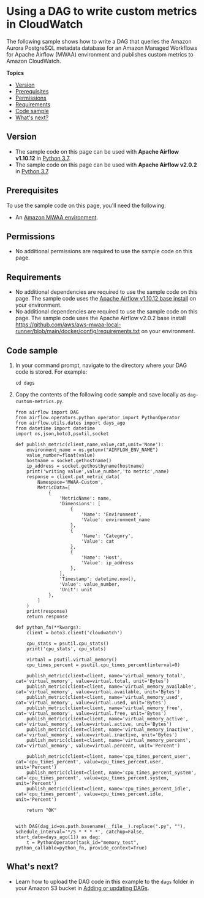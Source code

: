 # Using a DAG to write custom metrics in CloudWatch<a name="samples-custom-metrics"></a>

The following sample shows how to write a DAG that queries the Amazon Aurora PostgreSQL metadata database for an Amazon Managed Workflows for Apache Airflow \(MWAA\) environment and publishes custom metrics to Amazon CloudWatch\.

**Topics**
+ [Version](#samples-custom-metrics-version)
+ [Prerequisites](#samples-custom-metrics-prereqs)
+ [Permissions](#samples-custom-metrics-permissions)
+ [Requirements](#samples-custom-metrics-dependencies)
+ [Code sample](#samples-custom-metrics-code)
+ [What's next?](#samples-custom-metrics-next-up)

## Version<a name="samples-custom-metrics-version"></a>
+ The sample code on this page can be used with **Apache Airflow v1\.10\.12** in [Python 3\.7](https://www.python.org/dev/peps/pep-0537/)\.
+ The sample code on this page can be used with **Apache Airflow v2\.0\.2** in [Python 3\.7](https://www.python.org/dev/peps/pep-0537/)\.

## Prerequisites<a name="samples-custom-metrics-prereqs"></a>

To use the sample code on this page, you'll need the following:
+ An [Amazon MWAA environment](get-started.md)\.

## Permissions<a name="samples-custom-metrics-permissions"></a>
+ No additional permissions are required to use the sample code on this page\.

## Requirements<a name="samples-custom-metrics-dependencies"></a>
+ No additional dependencies are required to use the sample code on this page\. The sample code uses the [Apache Airflow v1\.10\.12 base install](https://raw.githubusercontent.com/apache/airflow/constraints-1.10.12/constraints-3.7.txt) on your environment\.
+ No additional dependencies are required to use the sample code on this page\. The sample code uses the Apache Airflow v2\.0\.2 base install [https://github\.com/aws/aws\-mwaa\-local\-runner/blob/main/docker/config/requirements\.txt](https://github.com/aws/aws-mwaa-local-runner/blob/main/docker/config/requirements.txt) on your environment\.

## Code sample<a name="samples-custom-metrics-code"></a>

1. In your command prompt, navigate to the directory where your DAG code is stored\. For example:

   ```
   cd dags
   ```

1. Copy the contents of the following code sample and save locally as `dag-custom-metrics.py`\.

   ```
   from airflow import DAG
   from airflow.operators.python_operator import PythonOperator
   from airflow.utils.dates import days_ago
   from datetime import datetime
   import os,json,boto3,psutil,socket
   
   def publish_metric(client,name,value,cat,unit='None'):
       environment_name = os.getenv("AIRFLOW_ENV_NAME")
       value_number=float(value)
       hostname = socket.gethostname()
       ip_address = socket.gethostbyname(hostname)
       print('writing value',value_number,'to metric',name)
       response = client.put_metric_data(
           Namespace='MWAA-Custom',
           MetricData=[
               {
                   'MetricName': name,
                   'Dimensions': [
                       {
                           'Name': 'Environment',
                           'Value': environment_name
                       },
                       {
                           'Name': 'Category',
                           'Value': cat
                       },       
                       {
                           'Name': 'Host',
                           'Value': ip_address
                       },                                     
                   ],
                   'Timestamp': datetime.now(),
                   'Value': value_number,
                   'Unit': unit
               },
           ]
       )
       print(response)
       return response
   
   def python_fn(**kwargs):
       client = boto3.client('cloudwatch')
   
       cpu_stats = psutil.cpu_stats()
       print('cpu_stats', cpu_stats)
   
       virtual = psutil.virtual_memory()
       cpu_times_percent = psutil.cpu_times_percent(interval=0)
   
       publish_metric(client=client, name='virtual_memory_total', cat='virtual_memory', value=virtual.total, unit='Bytes')
       publish_metric(client=client, name='virtual_memory_available', cat='virtual_memory', value=virtual.available, unit='Bytes')
       publish_metric(client=client, name='virtual_memory_used', cat='virtual_memory', value=virtual.used, unit='Bytes')
       publish_metric(client=client, name='virtual_memory_free', cat='virtual_memory', value=virtual.free, unit='Bytes')
       publish_metric(client=client, name='virtual_memory_active', cat='virtual_memory', value=virtual.active, unit='Bytes')
       publish_metric(client=client, name='virtual_memory_inactive', cat='virtual_memory', value=virtual.inactive, unit='Bytes')
       publish_metric(client=client, name='virtual_memory_percent', cat='virtual_memory', value=virtual.percent, unit='Percent')
   
       publish_metric(client=client, name='cpu_times_percent_user', cat='cpu_times_percent', value=cpu_times_percent.user, unit='Percent')
       publish_metric(client=client, name='cpu_times_percent_system', cat='cpu_times_percent', value=cpu_times_percent.system, unit='Percent')
       publish_metric(client=client, name='cpu_times_percent_idle', cat='cpu_times_percent', value=cpu_times_percent.idle, unit='Percent')
   
       return "OK"
   
   
   with DAG(dag_id=os.path.basename(__file__).replace(".py", ""), schedule_interval='*/5 * * * *', catchup=False, start_date=days_ago(1)) as dag:
       t = PythonOperator(task_id="memory_test", python_callable=python_fn, provide_context=True)
   ```

## What's next?<a name="samples-custom-metrics-next-up"></a>
+ Learn how to upload the DAG code in this example to the `dags` folder in your Amazon S3 bucket in [Adding or updating DAGs](configuring-dag-folder.md)\.